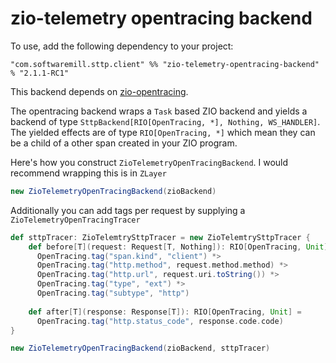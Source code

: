 # zio-telemetry opentracing backend 

To use, add the following dependency to your project:

```
"com.softwaremill.sttp.client" %% "zio-telemetry-opentracing-backend" % "2.1.1-RC1"
```

This backend depends on [zio-opentracing](https://github.com/zio/zio-telemetry).

The opentracing backend wraps a `Task` based ZIO backend and yields a backend of type `SttpBackend[RIO[OpenTracing, *], Nothing, WS_HANDLER]`. The yielded effects are of type `RIO[OpenTracing, *]` which mean they can be a child of a other span created in your ZIO program.

Here's how you construct `ZioTelemetryOpenTracingBackend`. I would recommend wrapping this is in `ZLayer`

```scala
new ZioTelemetryOpenTracingBackend(zioBackend)
```

Additionally you can add tags per request by supplying a `ZioTelemetryOpenTracingTracer`

```scala
def sttpTracer: ZioTelemtrySttpTracer = new ZioTelemtrySttpTracer {
    def before[T](request: Request[T, Nothing]): RIO[OpenTracing, Unit] =
      OpenTracing.tag("span.kind", "client") *>
      OpenTracing.tag("http.method", request.method.method) *>
      OpenTracing.tag("http.url", request.uri.toString()) *>
      OpenTracing.tag("type", "ext") *>
      OpenTracing.tag("subtype", "http")
    
    def after[T](response: Response[T]): RIO[OpenTracing, Unit] =
      OpenTracing.tag("http.status_code", response.code.code)
}

new ZioTelemetryOpenTracingBackend(zioBackend, sttpTracer)
```


